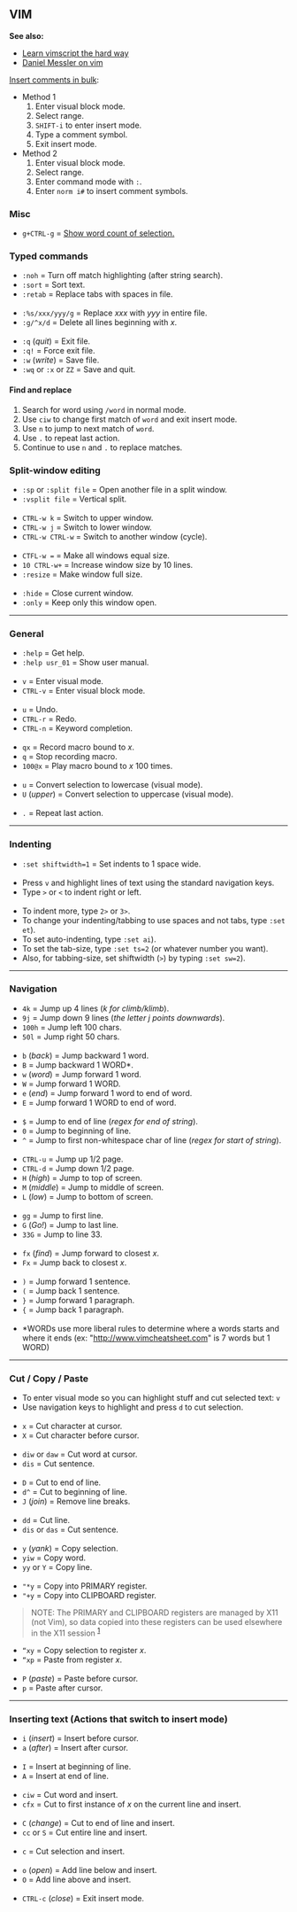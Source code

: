 
## VIM

**See also:**
  - [Learn vimscript the hard way](https://learnvimscriptthehardway.stevelosh.com/)
  - [Daniel Messler on vim](https://danielmiessler.com/study/vim/)

[Insert comments in bulk](https://stackoverflow.com/questions/1676632/whats-a-quick-way-to-comment-uncomment-lines-in-vim/15588798#15588798):
- Method 1
  1. Enter visual block mode.
  1. Select range.
  1. `SHIFT-i` to enter insert mode.
  1. Type a comment symbol.
  1. Exit insert mode.
- Method 2
  1. Enter visual block mode.
  1. Select range.
  1. Enter command mode with `:`.
  1. Enter `norm i#` to insert comment symbols.

### Misc
- `g+CTRL-g` = [Show word count of selection.](https://vim.fandom.com/wiki/Word_count)

### Typed commands

- `:noh`                = Turn off match highlighting (after string search).
- `:sort`               = Sort text.
- `:retab`              = Replace tabs with spaces in file.
<br><br>
- `:%s/xxx/yyy/g`       = Replace *xxx* with *yyy* in entire file.
- `:g/^x/d`             = Delete all lines beginning with *x*.
<br><br>
- `:q` (*quit*)         = Exit file.
- `:q!`                 = Force exit file.
- `:w` (*write*)        = Save file.
- `:wq` or `:x` or `ZZ` = Save and quit.

#### Find and replace

1. Search for word using `/word` in normal mode.
1. Use `ciw` to change first match of `word` and exit insert mode.
1. Use `n` to jump to next match of `word`.
1. Use `.` to repeat last action.
1. Continue to use `n` and `.` to replace matches.

### Split-window editing

- `:sp` or `:split file`  =  Open another file in a split window.
- `:vsplit file`          =  Vertical split.
<br><br>
- `CTRL-w k`              =  Switch to upper window.
- `CTRL-w j`              =  Switch to lower window.
- `CTRL-w CTRL-w`         =  Switch to another window (cycle).
<br><br>
- `CTFL-w =`              =  Make all windows equal size.
- `10 CTRL-w+`            =  Increase window size by 10 lines.
- `:resize`               =  Make window full size.
<br><br>
- `:hide`                 =  Close current window.
- `:only`                 =  Keep only this window open.

---
### General

- `:help`        = Get help.
- `:help usr_01` = Show user manual.
<br><br>
- `v`       = Enter visual mode.
- `CTRL-v`  = Enter visual block mode.
<br><br>
- `u`       = Undo.
- `CTRL-r`  = Redo.
- `CTRL-n`  = Keyword completion.
<br><br>
- `qx`      = Record macro bound to *x*.
- `q`       = Stop recording macro.
- `100@x`   = Play macro bound to *x* 100 times.
<br><br>
- `u`           = Convert selection to lowercase (visual mode).
- `U` (*upper*) = Convert selection to uppercase (visual mode).
<br><br>
- `.`           = Repeat last action.

---
### Indenting

- `:set shiftwidth=1` = Set indents to 1 space wide.
<br><br>
- Press `v` and highlight lines of text using the standard navigation keys.
- Type `>` or `<` to indent right or left.
<br><br>
- To indent more, type `2>` or `3>`.
- To change your indenting/tabbing to use spaces and not tabs, type `:set et`).
- To set auto-indenting, type `:set ai`).
- To set the tab-size, type `:set ts=2` (or whatever number you want).
- Also, for tabbing-size, set shiftwidth (`>`) by typing `:set sw=2`).

---
### Navigation

- `4k`   = Jump up 4 lines (*k for climb/klimb*).
- `9j`   = Jump down 9 lines (*the letter j points downwards*).
- `100h` = Jump left 100 chars.
- `50l`  = Jump right 50 chars.
<br><br>
- `b` (*back*) = Jump backward 1 word.
- `B`          = Jump backward 1 WORD*.
- `w` (*word*) = Jump forward 1 word.
- `W`          = Jump forward 1 WORD.
- `e` (*end*)  = Jump forward 1 word to end of word.
- `E`          = Jump forward 1 WORD to end of word.
<br><br>
- `$`          = Jump to end of line (*regex for end of string*).
- `0`          = Jump to beginning of line.
- `^`          = Jump to first non-whitespace char of line (*regex for start of string*).
<br><br>
- `CTRL-u`        = Jump up 1/2 page.
- `CTRL-d`        = Jump down 1/2 page.
- `H` (*high*)    = Jump to top of screen.
- `M` (*middle*)  = Jump to middle of screen.
- `L` (*low*)     = Jump to bottom of screen.
<br><br>
- `gg`            = Jump to first line.
- `G` (*Go!*)     = Jump to last line.
- `33G`           = Jump to line 33.
<br><br>
- `fx` (*find*)   = Jump forward to closest *x*.
- `Fx`            = Jump back to closest *x*.
<br><br>
- `)`   = Jump forward 1 sentence.
- `(`   = Jump back 1 sentence.
- `}`   = Jump forward 1 paragraph.
- `{`   = Jump back 1 paragraph.
<br><br>
- \*WORDs use more liberal rules to determine where a words starts and where it ends (ex: "http://www.vimcheatsheet.com"
  is 7 words but 1 WORD)

---
### Cut / Copy / Paste

- To enter visual mode so you can highlight stuff and cut selected text: `v`
- Use navigation keys to highlight and press `d` to cut selection.
<br><br>
- `x`             = Cut character at cursor.
- `X`             = Cut character before cursor.
<br><br>
- `diw` or `daw`  = Cut word at cursor.
- `dis`           = Cut sentence.
<br><br>
- `D`             = Cut to end of line.
- `d^`            = Cut to beginning of line.
- `J` (*join*)    = Remove line breaks.
<br><br>
- `dd`            = Cut line.
- `dis` or `das`  = Cut sentence.
<br><br>
- `y` (*yank*)    = Copy selection.
- `yiw`           = Copy word.
- `yy` or `Y`     = Copy line.
<br><br>
- `"*y`           = Copy into PRIMARY register.
- `"+y`           = Copy into CLIPBOARD register.

> NOTE: The PRIMARY and CLIPBOARD registers are managed by X11 (not Vim), so data copied into these registers can be
> used elsewhere in the X11 session <sup>[1]</sup>

- `“xy`         = Copy selection to register *x*.
- `“xp`         = Paste from register *x*.
<br><br>
- `P` (*paste*) = Paste before cursor.
- `p`           = Paste after cursor.

---
### Inserting text (Actions that switch to insert mode)

- `i` (*insert*) = Insert before cursor.
- `a` (*after*)  = Insert after cursor.
<br><br>
- `I`            = Insert at beginning of line.
- `A`            = Insert at end of line.
<br><br>
- `ciw`          = Cut word and insert.
- `cfx`          = Cut to first instance of *x* on the current line and insert.
<br><br>
- `C` (*change*) = Cut to end of line and insert.
- `cc` or `S`    = Cut entire line and insert.
<br><br>
- `c`            = Cut selection and insert.
<br><br>
- `o` (*open*)   = Add line below and insert.
- `O`            = Add line above and insert.
<br><br>
- `CTRL-c` (*close*) = Exit insert mode.

[1]: https://vi.stackexchange.com/questions/84/how-can-i-copy-text-to-the-system-clipboard-from-vim
